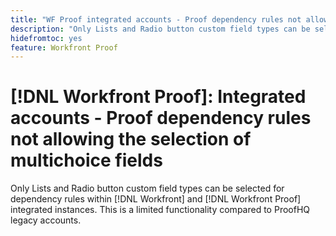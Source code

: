 ```yaml
---
title: "WF Proof integrated accounts - Proof dependency rules not allowing the selection of multichoice fields"
description: "Only Lists and Radio button custom field types can be selected for dependency rules within [!DNL Workfront] and [!DNL Workfront Proof] integrated instances. This is a limited functionality compared to ProofHQ legacy accounts."
hidefromtoc: yes
feature: Workfront Proof
---
```


# [!DNL Workfront Proof]: Integrated accounts - Proof dependency rules not allowing the selection of multichoice fields

Only Lists and Radio button custom field types can be selected for dependency rules within [!DNL Workfront] and [!DNL Workfront Proof] integrated instances. This is a limited functionality compared to ProofHQ legacy accounts.

